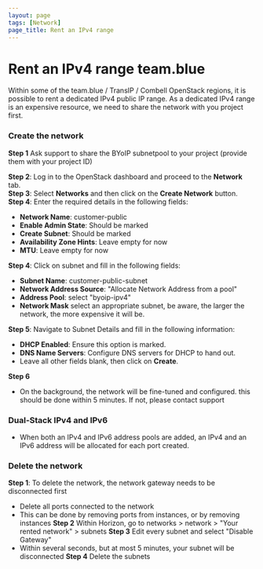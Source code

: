 ```yaml
---
layout: page
tags: [Network]
page_title: Rent an IPv4 range
---
```


# Rent an IPv4 range team.blue

Within some of the team.blue / TransIP / Combell OpenStack regions, it is possible to rent a dedicated IPv4 public IP range. 
As a dedicated IPv4 range is an expensive resource, we need to share the network with you project first. 


### Create the network
**Step 1** Ask support to share the BYoIP subnetpool to your project (provide them with your project ID)

**Step 2**: Log in to the OpenStack dashboard and proceed to the **Network** tab.  
**Step 3**: Select **Networks** and then click on the **Create Network** button.  
**Step 4**: Enter the required details in the following fields:  
* **Network Name**: customer-public
* **Enable Admin State**: Should be marked
* **Create Subnet**: Should be marked
* **Availability Zone Hints**: Leave empty for now
* **MTU**: Leave empty for now

**Step 4**: Click on subnet and fill in the following fields:  
* **Subnet Name**: customer-public-subnet
* **Network Address Source**: "Allocate Network Address from a pool"
* **Address Pool**: select "byoip-ipv4"
* **Network Mask** select an appropriate subnet, be aware, the larger the network, the more expensive it will be.

**Step 5**: Navigate to Subnet Details and fill in the following information:  
* **DHCP Enabled**: Ensure this option is marked.  
* **DNS Name Servers**: Configure DNS servers for DHCP to hand out.
* Leave all other fields blank, then click on **Create**.  

**Step 6**
* On the background, the network will be fine-tuned and configured. this should be done within 5 minutes. If not, please contact support

### Dual-Stack IPv4 and IPv6
- When both an IPv4 and IPv6 address pools are added, an IPv4 and an IPv6 address will be allocated for each port created.


### Delete the network
**Step 1**: To delete the network, the network gateway needs to be disconnected first
* Delete all ports connected to the network
* This can be done by removing ports from instances, or by removing instances
**Step 2** Within Horizon, go to networks > network > "Your rented network" > subnets
**Step 3** Edit every subnet and select "Disable Gateway"
* Within several seconds, but at most 5 minutes, your subnet will be disconnected 
**Step 4** Delete the subnets
